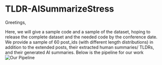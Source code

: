 # TLDR-AISummarizeStress
Greetings,


Here, we will give a sample code and a sample of the dataset, hoping to release the complete dataset and the needed code by the conference date.
We provide a sample of 60 post_ids (with different length distributions) in addition to the extended posts, their extracted human summaries/ TLDRs, and their generated AI summaries.
Below is the pipeline for our work ![Our Pipeline](https://github.com/Zeyad-o/TLDR-AISummarizeStress/assets/82068994/fefd262a-636f-4700-9840-8a9cbaf930e1)


